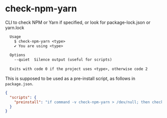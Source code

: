 # check-npm-yarn

CLI to check NPM or Yarn if specified, or look for package-lock.json or yarn.lock

```txt
  Usage
    $ check-npm-yarn <type>
    ✔ You are using <type>
  
  Options
    --quiet  Silence output (useful for scripts)
  
  Exits with code 0 if the project uses <type>, otherwise code 2
```

This is supposed to be used as a pre-install script, as follows in `package.json`.

```json
{
  "scripts": {
    "preinstall": "if command -v check-npm-yarn > /dev/null; then check-npm-yarn; fi"
  }
}
```
